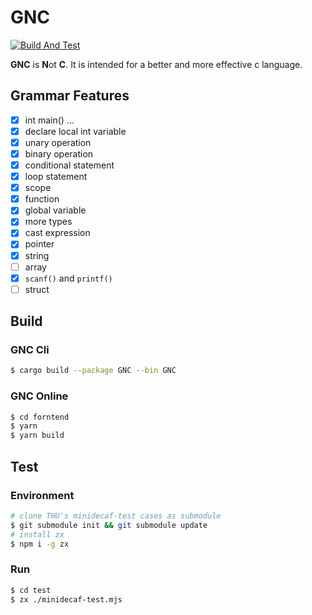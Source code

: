 # GNC

[![Build And Test](https://github.com/PAN-Ziyue/GNC/workflows/CI/badge.svg?event=push)](https://github.com/PAN-Ziyue/GNC/actions?workflow=CI)


**GNC** is **N**ot **C**. It is intended for a better and more effective c language.

## Grammar Features

- [x] int main() ...
- [x] declare local int variable
- [x] unary operation  
- [x] binary operation
- [x] conditional statement
- [x] loop statement
- [x] scope 
- [x] function
- [x] global variable
- [x] more types
- [x] cast expression
- [x] pointer
- [x] string
- [ ] array
- [x] `scanf()` and `printf()`
- [ ] struct

## Build

### GNC Cli

```bash
$ cargo build --package GNC --bin GNC
```

### GNC Online

```bash
$ cd forntend
$ yarn
$ yarn build
```

## Test

### Environment

```bash
# clone THU's minidecaf-test cases as submodule
$ git submodule init && git submodule update
# install zx
$ npm i -g zx
```

### Run

```bash
$ cd test
$ zx ./minidecaf-test.mjs
```
